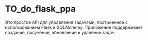 # TO_do_flask_ppa
Это простое API для управления задачами, построенное с использованием Flask и SQLAlchemy. Приложение поддерживает создание, получение, обновление и удаление задач.

